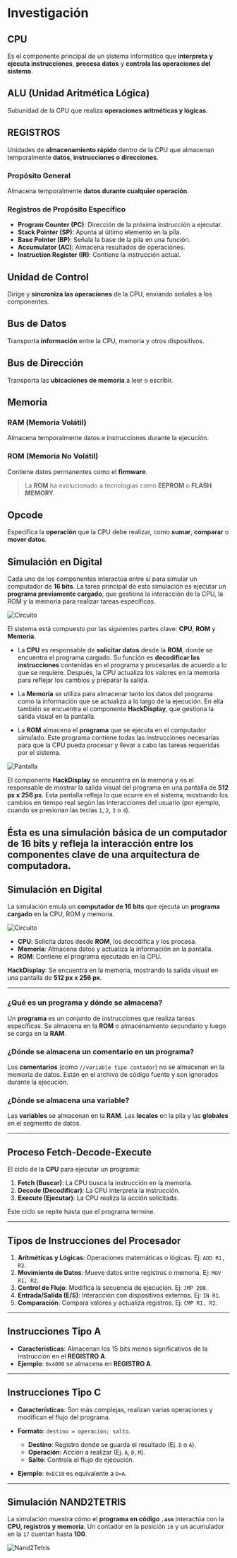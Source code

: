 # Investigación

## **CPU**
Es el componente principal de un sistema informático que **interpreta y ejecuta instrucciones**, **procesa datos** y **controla las operaciones del sistema**.

## **ALU (Unidad Aritmética Lógica)**
Subunidad de la CPU que realiza **operaciones aritméticas y lógicas**.

## **REGISTROS**
Unidades de **almacenamiento rápido** dentro de la CPU que almacenan temporalmente **datos, instrucciones o direcciones**.

### **Propósito General**
Almacena temporalmente **datos durante cualquier operación**.

### Registros de Propósito Específico
- **Program Counter (PC)**: Dirección de la próxima instrucción a ejecutar.
- **Stack Pointer (SP)**: Apunta al último elemento en la pila.
- **Base Pointer (BP)**: Señala la base de la pila en una función.
- **Accumulator (AC)**: Almacena resultados de operaciones.
- **Instruction Register (IR)**: Contiene la instrucción actual.

## **Unidad de Control**
Dirige y **sincroniza las operaciones** de la CPU, enviando señales a los componentes.

## **Bus de Datos**
Transporta **información** entre la CPU, memoria y otros dispositivos.

## **Bus de Dirección**
Transporta las **ubicaciones de memoria** a leer o escribir.

## **Memoria**

### **RAM (Memoria Volátil)**
Almacena temporalmente datos e instrucciones durante la ejecución.

### **ROM (Memoria No Volátil)**
Contiene datos permanentes como el **firmware**.

> La **ROM** ha evolucionado a tecnologías como **EEPROM** o **FLASH MEMORY**.

## **Opcode**
Especifica la **operación** que la CPU debe realizar, como **sumar**, **comparar** o **mover datos**.

## Simulación en Digital

Cada uno de los componentes interactúa entre sí para simular un computador de **16 bits**. La tarea principal de esta simulación es ejecutar un **programa previamente cargado**, que gestiona la interacción de la CPU, la ROM y la memoria para realizar tareas específicas.

![Circuito](Images1/circuito.png)

El sistema está compuesto por las siguientes partes clave: **CPU**, **ROM** y **Memoria**.

- La **CPU** es responsable de **solicitar datos** desde la **ROM**, donde se encuentra el programa cargado. Su función es **decodificar las instrucciones** contenidas en el programa y procesarlas de acuerdo a lo que se requiere. Después, la CPU actualiza los valores en la memoria para reflejar los cambios y preparar la salida.
  
- La **Memoria** se utiliza para almacenar tanto los datos del programa como la información que se actualiza a lo largo de la ejecución. En ella también se encuentra el componente **HackDisplay**, que gestiona la salida visual en la pantalla.

- La **ROM** almacena el **programa** que se ejecuta en el computador simulado. Este programa contiene todas las instrucciones necesarias para que la CPU pueda procesar y llevar a cabo las tareas requeridas por el sistema.

![Pantalla](Images1/pantalla.png)

El componente **HackDisplay** se encuentra en la memoria y es el responsable de mostrar la salida visual del programa en una pantalla de **512 px x 256 px**. Esta pantalla refleja lo que ocurre en el sistema, mostrando los cambios en tiempo real según las interacciones del usuario (por ejemplo, cuando se presionan las teclas `1`, `2`, `3` o `4`).

Ésta es una simulación básica de un computador de **16 bits** y refleja la **interacción** entre los componentes clave de una arquitectura de computadora.
---

## Simulación en Digital
La simulación emula un **computador de 16 bits** que ejecuta un **programa cargado** en la CPU, ROM y memoria.

![Circuito](Images1/circuito.png)

- **CPU**: Solicita datos desde **ROM**, los decodifica y los procesa. 
- **Memoria**: Almacena datos y actualiza la información en la pantalla.
- **ROM**: Contiene el programa ejecutado en la CPU.

**HackDisplay**: Se encuentra en la memoria, mostrando la salida visual en una pantalla de **512 px x 256 px**.

---

### **¿Qué es un programa y dónde se almacena?**
Un **programa** es un conjunto de instrucciones que realiza tareas específicas. Se almacena en la **ROM** o almacenamiento secundario y luego se carga en la **RAM**.

### **¿Dónde se almacena un comentario en un programa?**
Los **comentarios** (como `//variable tipo contador`) no se almacenan en la memoria de datos. Están en el archivo de código fuente y son ignorados durante la ejecución.

### **¿Dónde se almacena una variable?**
Las **variables** se almacenan en la **RAM**. Las **locales** en la pila y las **globales** en el segmento de datos.

---

## Proceso Fetch-Decode-Execute
El ciclo de la **CPU** para ejecutar un programa:

1. **Fetch (Buscar)**: La CPU busca la instrucción en la memoria.
2. **Decode (Decodificar)**: La CPU interpreta la instrucción.
3. **Execute (Ejecutar)**: La CPU realiza la acción solicitada.

Este ciclo se repite hasta que el programa termine.

---

## Tipos de Instrucciones del Procesador

1. **Aritméticas y Lógicas**: Operaciones matemáticas o lógicas. Ej: `ADD R1, R2`.
2. **Movimiento de Datos**: Mueve datos entre registros o memoria. Ej: `MOV R1, R2`.
3. **Control de Flujo**: Modifica la secuencia de ejecución. Ej: `JMP 200`.
4. **Entrada/Salida (E/S)**: Interacción con dispositivos externos. Ej: `IN R1`.
5. **Comparación**: Compara valores y actualiza registros. Ej: `CMP R1, R2`.

---

## **Instrucciones Tipo A**
- **Características**: Almacenan los 15 bits menos significativos de la instrucción en el **REGISTRO A**.
- **Ejemplo**: `0x4000` se almacena en **REGISTRO A**.

---

## **Instrucciones Tipo C**
- **Características**: Son más complejas, realizan varias operaciones y modifican el flujo del programa.
- **Formato**: `destino = operación; salto`.
  - **Destino**: Registro donde se guarda el resultado (Ej. `D` o `A`).
  - **Operación**: Acción a realizar (Ej. `A`, `D`, `M`).
  - **Salto**: Controla el flujo de ejecución.

- **Ejemplo**: `0xEC10` es equivalente a `D=A`.

---

## Simulación NAND2TETRIS
La simulación muestra cómo el **programa en código `.asm`** interactúa con la **CPU, registros y memoria**. Un contador en la posición `16` y un acumulador en la `17` cuentan hasta **100**.

![Nand2Tetris](Images1/nand2tetris.png)

